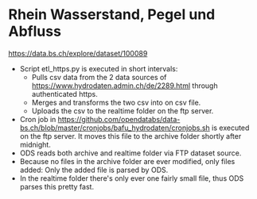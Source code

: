 # Rhein Wasserstand, Pegel und Abfluss
https://data.bs.ch/explore/dataset/100089

- Script etl_https.py is executed in short intervals:
    - Pulls csv data from the 2 data sources of https://www.hydrodaten.admin.ch/de/2289.html through authenticated https.
    - Merges and transforms the two csv into on csv file. 
    - Uploads the csv to the realtime folder on the ftp server.
- Cron job in https://github.com/opendatabs/data-bs.ch/blob/master/cronjobs/bafu_hydrodaten/cronjobs.sh is executed on the ftp server. It moves this file to the archive folder shortly after midnight. 
- ODS reads both archive and realtime folder via FTP dataset source. 
- Because no files in the archive folder are ever modified, only files added: Only the added file is parsed by ODS. 
- In the realtime folder there's only ever one fairly small file, thus ODS parses this pretty fast. 